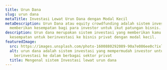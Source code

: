 ```yaml
---
title: Urun Dana
slug: urun dana
metaTitle: Investasi Lewat Urun Dana dengan Modal Kecil
metaDescription: Urun Dana atau equity crowdfunding adalah sistem investasi yang
  memberikan kesempatan bagi para investor untuk ikut patungan bisnis.
description: Urun dana merupakan sistem investasi yang memberikan kamu
  kesempatan untuk berinvestasi ke bisnis privat dengan modal kecil.
featuredImage:
  src: https://images.unsplash.com/photo-1600880292089-90a7e086ee0c?ixlib=rb-1.2.1&ixid=MnwxMjA3fDB8MHxzZWFyY2h8MXx8dGVhbSUyMHdvcmt8ZW58MHx8MHx8&auto=format&fit=crop&w=300&q=60
  alt: urun dana adalah sistem investasi yang mempermudah investor untuk
    berinvestasi ke dalam berbagai sektor privat
  title: Mengenal sistem Investasi lewat urun dana
---
```

